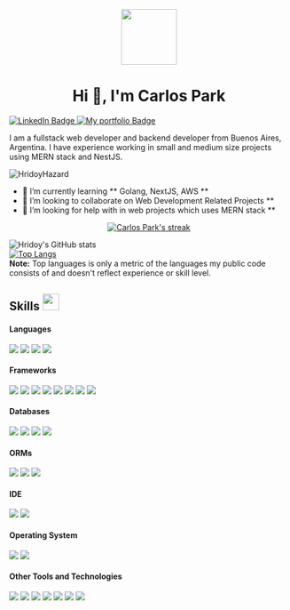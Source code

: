 <div id="header" align="center">
  <img src="https://media.giphy.com/media/M9gbBd9nbDrOTu1Mqx/giphy.gif" width="100"/>
</div>
<h1 align="center">Hi 👋, I'm Carlos Park</h1>
<div id="badges">
  <a href="https://linkedin.com/in/carlos-park">
    <img src="https://img.shields.io/badge/LinkedIn-blue?style=for-the-badge&logo=linkedin&logoColor=white" alt="LinkedIn Badge"/>
  </a>
  <a href="https://portfolio-carlos-park.vercel.app/">
    <img src="https://img.shields.io/badge/My%20Portfolio-black?style=for-the-badge&logo=case&logoColor=white" alt="My portfolio Badge"/>
  </a>
</div>

I am a fullstack web developer and backend developer from Buenos Aires, Argentina. I have experience working in small and medium size projects using MERN stack and NestJS.

<p align="left"> <img src="https://komarev.com/ghpvc/?username=HridoyHazard" alt="HridoyHazard" /> </p>

- 🌱 I’m currently learning ** Golang, NextJS, AWS **
- 👯 I’m looking to collaborate on Web Development Related Projects **
- 🤔 I’m looking for help with in web projects which uses MERN stack **

<p align="center">
    <a href="https://github.com/cspark0610/github-readme-streak-stats">
        <img title="🔥 Get streak stats for your profile at git.io/streak-stats" alt="Carlos Park's streak" src="https://github-readme-streak-stats.herokuapp.com/?user=cspark0610&theme=black-ice&hide_border=true&stroke=0000&background=060A0CD0"/>
    </a>
</p>


<!-- ![trophy](https://portfolio-carlos-park.vercel.app) -->
![Hridoy's GitHub stats](https://github-readme-stats.vercel.app/api?username=cspark0610&show_icons=true&count_private=true&theme=great-gatsby) </br>
[![Top Langs](https://github-readme-stats.vercel.app/api/top-langs/?username=cspark0610&theme=great-gatsby&layout=compact)](https://github.com/HridoyHazard)
</br>
<b>Note:</b> Top languages is only a metric of the languages my public code consists of and doesn't reflect experience or skill level.

## Skills <img src="https://media.giphy.com/media/iY8CRBdQXODJSCERIr/giphy.gif" width="30px">&nbsp; 


<h4> Languages </h4>
<span> 
  <img src="https://img.shields.io/badge/HTML5-E34F26?style=for-the-badge&logo=html5&logoColor=white">
  <img src="https://img.shields.io/badge/CSS3-1572B6?style=for-the-badge&logo=css3&logoColor=white">
  <img src="https://img.shields.io/badge/JavaScript-F7DF1E?style=for-the-badge&logo=javascript&logoColor=black">
  <img src="https://img.shields.io/badge/Typescript-FF2D20?style=for-the-badge&logo=typescript&logoColor=white">
</span>

<h4> Frameworks </h4>
<span>
  <img src="https://img.shields.io/badge/Nestjs-FF2D20?style=for-the-badge&logo=nestjs&logoColor=white">
  <img src="https://img.shields.io/badge/Nextjs-CB3837?style=for-the-badge&logo=nextjs&logoColor=white">
  <img src="https://img.shields.io/badge/Express.js-000000?style=for-the-badge&logo=express&logoColor=white">
  <img src="https://img.shields.io/badge/Yarn-2C8EBB?style=for-the-badge&logo=yarn&logoColor=white">
  <img src="https://img.shields.io/badge/npm-CB3837?style=for-the-badge&logo=npm&logoColor=white">
  <img src="https://img.shields.io/badge/Node.js-339933?style=for-the-badge&logo=nodedotjs&logoColor=white">
  <img src="https://img.shields.io/badge/React-20232A?style=for-the-badge&logo=react&logoColor=61DAFB">
  <img src="https://img.shields.io/badge/Bootstrap-563D7C?style=for-the-badge&logo=bootstrap&logoColor=white">
</span>

<h4> Databases </h4>
<span>
  <img src="https://img.shields.io/badge/GraphQL-00000F?style=for-the-badge&logo=Graphql&logoColor=white">
  <img src="https://img.shields.io/badge/PostgreSQL-07405E?style=for-the-badge&logo=PostgreSQL&logoColor=white">
  <img src="https://img.shields.io/badge/MySQL-00000F?style=for-the-badge&logo=mysql&logoColor=white">
  <img src="https://img.shields.io/badge/MongoDB-4EA94B?style=for-the-badge&logo=mongodb&logoColor=white">
</span>

<h4> ORMs </h4>
<span>
  <img src="https://img.shields.io/badge/prisma-07405E?style=for-the-badge&logo=prisma&logoColor=white">
  <img src="https://img.shields.io/badge/typeorm-00000F?style=for-the-badge&logo=typeorm&logoColor=white">
  <img src="https://img.shields.io/badge/mongoose-4EA94B?style=for-the-badge&logo=mongoose&logoColor=white">
</span>

<h4> IDE </h4>
<span>
<img src="https://img.shields.io/badge/sublime_text-%23575757.svg?&style=for-the-badge&logo=sublime-text&logoColor=important">
<img src="https://img.shields.io/badge/Visual_Studio_Code-0078D4?style=for-the-badge&logo=visual%20studio%20code&logoColor=white">

<h4> Operating System </h4>
<span>
  <img src="https://img.shields.io/badge/Linux-FCC624?style=for-the-badge&logo=linux&logoColor=black">
  <img src="https://img.shields.io/badge/Ubuntu-E95420?style=for-the-badge&logo=ubuntu&logoColor=white">
</span>

<h4> Other Tools and Technologies </h4>
<span>
  <img src="https://img.shields.io/badge/Git-07405E?style=for-the-badge&logo=git&logoColor=white">
  <img src="https://img.shields.io/badge/Postman-FF6C37?style=for-the-badge&logo=Postman&logoColor=white">
  <img src="https://img.shields.io/badge/Sass-CC6699?style=for-the-badge&logo=sass&logoColor=white">
  <img src="https://img.shields.io/badge/Heroku-00000F?style=for-the-badge&logo=Heroku&logoColor=white">
  <img src="https://img.shields.io/badge/JWT-FF6C37?style=for-the-badge&logo=jwt&logoColor=white">
  <img src="https://img.shields.io/badge/Docker-00000F?style=for-the-badge&logo=Docker&logoColor=white">
  <img src="https://img.shields.io/badge/Redux-F05032?style=for-the-badge&logo=redux&logoColor=white">
</span>
    
